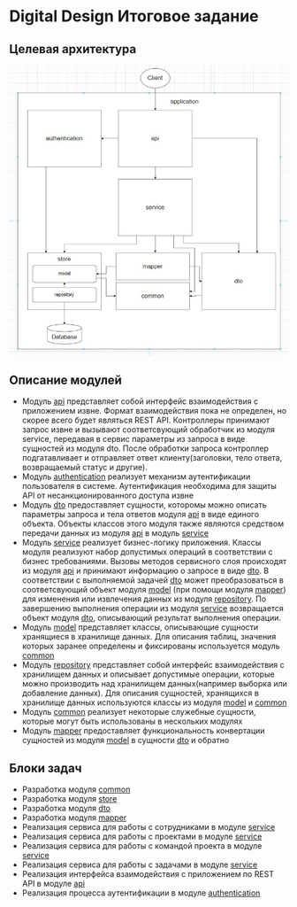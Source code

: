 # Digital Design Итоговое задание

## Целевая архитектура
![Target architecture](./target-architecture.jpg)

## Описание модулей
* Модуль [api](./api) представляет собой интерфейс взаимодействия с приложением извне. Формат взаимодействия пока
  не определен, но скорее всего будет являться REST API. Контроллеры принимают запрос извне и вызывают соответсвующий
  обработчик из модуля service, передавая в сервис параметры из запроса в виде сущностей из модуля dto. После обработки
  запроса контроллер подгатавливает и отправляет ответ клиенту(заголовки, тело ответа, возвращаемый статус и другие).
* Модуль [authentication](./application) реализует механизм аутентификации пользователя в системе. Аутентификация
  необходима для защиты API от несанкционированного доступа извне
* Модуль [dto](./dto) предоставляет сущности, которомы можно описать параметры запроса и тела ответов модуля
  [api](./api) в виде единого объекта. Объекты классов этого модуля также являются средством передачи данных из модуля
  [api](./api) в модуль [service](./service)
* Модуль [service](./service) реализует бизнес-логику приложения. Классы модуля реализуют набор допустимых операций в
  соответствии с бизнес требованиями. Вызовы методов сервисного слоя происходят из модуля [api](./api) и принимают
  информацию о запросе в виде [dto](./dto). В соответствии с выполняемой задачей [dto](./dto) может преобразоваться в
  соответсвующий объект модуля [model](./store/model) (при помощи модуля [mapper](./mapper))  для изменения или извлечения
  данных из модуля [repository](./store/repository). По завершению выполнения операции из модуля [service](./service)
  возвращается объект модуля [dto](./dto), описывающий результат выполнения операции.
* Модуль [model](./store/model) представляет классы, описывающие сущности хранящиеся в хранилище данных. Для описания
  таблиц, значения которых заранее определены и фиксированы используется модуль [common](./common)
* Модуль [repository](./store/repository) представляет собой интерфейс взаимодействия с хранилищем данных и описывает
  допустимые операции, которые можно производить над хранилищем данных(например выборка или добавление данных). Для
  описания сущностей, хранящихся в хранилище данных используются классы из модуля [model](./store/model)
  и [common](./common)
* Модуль [common](./common) реализует некоторые служебные сущности, которые могут быть использованы в нескольких 
модулях
* Модуль [mapper](./mapper) предоставляет функциональность конвертации сущностей из модуля [model](./store/model) в
  сущности [dto](./dto) и обратно

## Блоки задач
* Разработка модуля [common](./common)
* Разработка модуля [store](./store)
* Разработка модуля [dto](./dto)
* Разработка модуля [mapper](./mapper)
* Реализация сервиса для работы с сотрудниками в модуле [service](./service)
* Реализация сервиса для работы с проектами в модуле [service](./service)
* Реализация сервиса для работы с командой проекта в модуле [service](./service)
* Реализация сервиса для работы с задачами в модуле [service](./service)
* Реализация интерфейса взаимодействия с приложением по REST API в модуле [api](./api)
* Реализация процесса аутентификации в модуле [authentication](./authentication)
